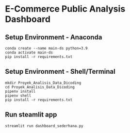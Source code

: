 # E-Commerce Public Analysis Dashboard

## Setup Environment - Anaconda
```
conda create --name main-ds python=3.9
conda activate main-ds
pip install -r requirements.txt
```

## Setup Environment - Shell/Terminal
```
mkdir Proyek_Analisis_Data_Dicoding
cd Proyek_Analisis_Data_Dicoding
pipenv install
pipenv shell
pip install -r requirements.txt
```

## Run steamlit app
```
streamlit run dashboard_sederhana.py
```
